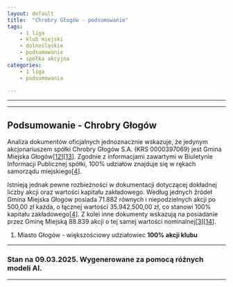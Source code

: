 ```yaml
---
layout: default
title:  "Chrobry Głogów - podsumowanie"
tags: 
    - 1 liga
    - klub miejski
    - dolnośląskie
    - podsumowanie
    - spółka akcyjna
categories:
    - 1 liga
    - podsumowania

---
```

[1]: https://www.sklep.chrobry-glogow.pl/pl/i/Kontakt-i-dane-Chrobry-Glogow-S.A./9
[2]: https://www.chrobry-glogow.pl/Obiekty/statut
[3]: https://www.bip.chrobry-glogow.pl
[4]: https://www.bip.chrobry-glogow.pl/index.php?option=com_content&view=article&id=88&Itemid=139
[5]: https://pl.wikipedia.org/wiki/Chrobry_G%C5%82og%C3%B3w_(pi%C5%82ka_no%C5%BCna)
[6]: https://przegladsportowy.onet.pl/pilka-nozna/1-liga/zmiany-w-wisle-krakow-jakub-blaszczykowski-odsprzedal-udzialy/j9mec72
[7]: https://glogow.bip.info.pl/dokument,iddok,5249,idmp,141,r,r
[8]: https://www.chrobry-glogow.pl/CR/O-spolce
[9]: https://www.chrobry-glogow.pl/Biznes/Aktualnosci/KIKO-i-Chrobry-kolejny-rok-razem~n1486
[10]: https://dglnews.pl/2019/06/26/nowy-prezes-w-chrobrym-glogow-s-a/
[11]: https://www.imsig.pl/krs/0000397069
[12]: https://www.chrobry-glogow.pl/Obiekty/regulamin%20org
[13]: https://krs-pobierz.pl/chrobry-glogow-spolka-akcyjna-i218158
[14]: https://www.bip.chrobry-glogow.pl/index.php?option=com_content&view=article&id=85&Itemid=86
[15]: https://rejestr.io/krs/397069/chrobry-glogow/powiazania
[16]: https://sms.glogow.pl/kadra/
[17]: https://rejestr.io/krs/397069/chrobry-glogow
[18]: https://pl.linkedin.com/in/dariusz-kubiak-7a478a34
[19]: https://www.chrobry-glogow.pl/Klub/Chrobry/Informacje
[20]: https://gazetawroclawska.pl/kadrowe-zmiany-w-miejskiej-spolce/ar/8997977
[21]: https://krs-pobierz.pl/miedzyzakladowy-klub-sportowy-chrobry-glogow-i259703
[22]: https://glogow.naszemiasto.pl/tag/zielone-przedszkole-glogow-wlasciciel
[23]: https://rejestr.io/krs/627634/klub-sportowy-spr-chrobry
[24]: https://www.chrobryhandball.pl/zarzad
[25]: https://glogow.bip.info.pl/index.php?r=o&idmp=148
[26]: https://wislakrakow.com/games/129/chrobry-glogow-wisla-krakow
[27]: https://pl.wikipedia.org/wiki/Stadion_Miejski_w_G%C5%82ogowie
[28]: https://rejestr.io/krs/147633/miedzyzakladowy-klub-sportowy-chrobry-glogow
[29]: https://myglogow.pl/pl/11_dzieje-sie/146860_gigantyczne-koszty-spolki-chrobry-glogow-co-miesiac-cwierc-miliona.html
[30]: https://glogow.bip.info.pl/plik,id,8711

---

---

## Podsumowanie - Chrobry Głogów

Analiza dokumentów oficjalnych jednoznacznie wskazuje, że jedynym akcjonariuszem spółki Chrobry Głogów S.A. (KRS 0000397069) jest Gmina Miejska Głogów\[[12]\]\[[13]\]. Zgodnie z informacjami zawartymi w Biuletynie Informacji Publicznej spółki, 100% udziałów znajduje się w rękach samorządu miejskiego\[[4]\]. 

Istnieją jednak pewne rozbieżności w dokumentacji dotyczącej dokładnej liczby akcji oraz wartości kapitału zakładowego. Według jednych źródeł Gmina Miejska Głogów posiada 71.882 równych i niepodzielnych akcji po 500,00 zł każda, o łącznej wartości 35.942.500,00 zł, co stanowi 100% kapitału zakładowego\[[4]\]. Z kolei inne dokumenty wskazują na posiadanie przez Gminę Miejską 88.839 akcji o tej samej wartości nominalnej\[[3]\]\[[14]\].

1. Miasto Głogów - większościowy udziałowiec **100% akcji klubu**

--- 
### Stan na 09.03.2025. Wygenerowane za pomocą różnych modeli AI.
---